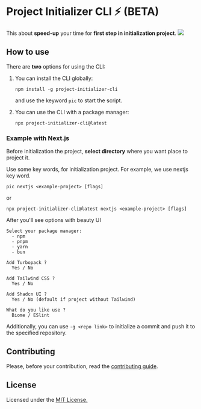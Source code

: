 # Project Initializer CLI ⚡️ (BETA)

This about **speed-up** your time for **first step in initialization project**.
<img src="https://maroon-spare-jay-600.mypinata.cloud/ipfs/bafkreigtw7ftlg66alsortigf37wytcm7ackow3o7zllo3vwihc2uypmt4" />

## How to use
There are **two** options for using the CLI:
1. You can install the CLI globally:
    ```
    npm install -g project-initializer-cli
    ```
    and use the keyword `pic` to start the script.

2. You can use the CLI with a package manager:
    ```
    npx project-initializer-cli@latest
    ```

### Example with Next.js
Before initialization the project, **select directory** where you want place to project it.

Use some key words, for initialization project. For example, we use nextjs key word. 

```
pic nextjs <example-project> [flags]
```
or
```
npx project-initializer-cli@latest nextjs <example-project> [flags]
```
After you'll see options with beauty UI

```
Select your package manager:
  - npm
  - pnpm
  - yarn
  - bun
  
Add Turbopack ?
  Yes / No
  
Add Tailwind CSS ?
  Yes / No
  
Add Shadcn UI ?
  Yes / No (default if project without Tailwind)

What do you like use ?
  Biome / ESlint
```
Additionally, you can use `-g <repo link>` to initialize a commit and push it to the specified repository.

## Contributing
Please, before your contribution, read the <a href="https://github.com/HzDev3628/project-initializer-cli/blob/main/CONTRIBUTING.md">contributing guide</a>.

## License
Licensed under the <a href="https://github.com/HzDev3628/project-initializer-cli/blob/main/LICENSE">MIT License.</a>